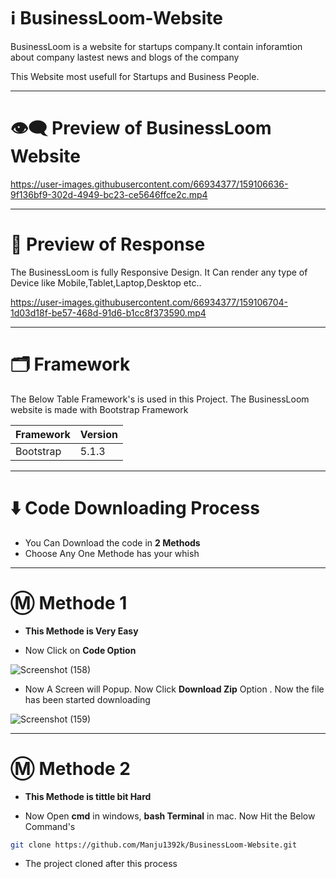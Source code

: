 # ℹ️ BusinessLoom-Website

BusinessLoom is a website for startups company.It contain inforamtion about company lastest news and blogs of the company

This Website most usefull for Startups and Business People.

---

# 👁️‍🗨️ Preview of BusinessLoom Website

https://user-images.githubusercontent.com/66934377/159106636-9f136bf9-302d-4949-bc23-ce5646ffce2c.mp4

---

# 📱 Preview of Response

The BusinessLoom is fully Responsive Design. It Can render any type of Device like Mobile,Tablet,Laptop,Desktop etc..

https://user-images.githubusercontent.com/66934377/159106704-1d03d18f-be57-468d-91d6-b1cc8f373590.mp4

---

# 🗂️ Framework 

The Below Table Framework's is used in this Project. The BusinessLoom website is made with Bootstrap Framework

| Framework  | Version |
| ------------- | ------------- |
| Bootstrap  | 5.1.3  |

---

# ⬇️ Code Downloading Process

* You Can Download the code in **2 Methods**
* Choose Any One Methode has your whish

---

# Ⓜ️ Methode 1

* **This Methode is Very Easy**

* Now Click on __Code Option__

![Screenshot (158)](https://user-images.githubusercontent.com/66934377/164152919-f2854829-535d-4227-9c2f-031f8051f6ac.png)

* Now A Screen will Popup. Now Click **Download Zip** Option . Now the file has been started downloading 

![Screenshot (159)](https://user-images.githubusercontent.com/66934377/164153128-b64e85a2-e40c-4457-9835-a749ac79acd6.png)

---

# Ⓜ️ Methode 2

* **This Methode is tittle bit Hard**

* Now Open **cmd** in windows, **bash Terminal** in mac. Now Hit the Below Command's

```bash
git clone https://github.com/Manju1392k/BusinessLoom-Website.git
```

* The project cloned after this process





